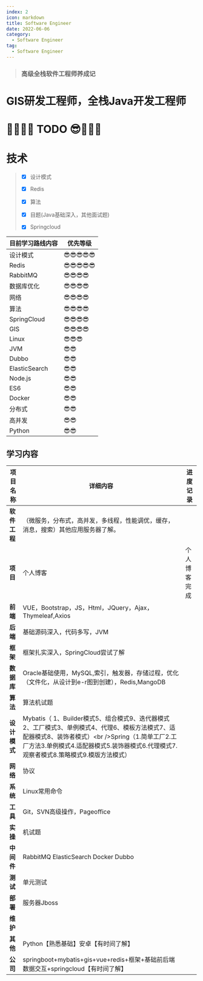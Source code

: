 ```yaml
---
index: 2
icon: markdown
title: Software Engineer
date: 2022-06-06
category:
  - Software Engineer
tag:
  - Software Engineer
---
```


> ### 高级全栈软件工程师养成记

#     GIS研发工程师，全栈Java开发工程师
<!-- more -->
# 🎈🎈🎈😎  TODO   😎🎈🎈🎈



# 技术

 >+ [x] 设计模式 
 >
 >+ [x] Redis
 >
 >+ [x] 算法
 >
 >+ [x] 目题(Java基础深入，其他面试题)
 >
 >+ [x] Springcloud

| 目前学习路线内容 | 优先等级 |
| ---------------- | -------- |
| 设计模式         | 😎😎😎😎😎    |
| Redis            | 😎😎😎😎😎    |
| RabbitMQ         | 😎😎😎😎     |
| 数据库优化       | 😎😎😎😎     |
| 网络             | 😎😎😎😎     |
| 算法             | 😎😎😎😎     |
| SpringCloud      | 😎😎😎😎     |
| GIS              | 😎😎😎😎     |
| Linux            | 😎😎😎      |
| JVM              | 😎😎       |
| Dubbo            | 😎😎       |
| ElasticSearch    | 😎😎       |
| Node.js          | 😎😎       |
| ES6              | 😎😎       |
| Docker           | 😎😎       |
| 分布式           | 😎😎       |
| 高并发           | 😎😎       |
| Python           | 😎😎       |



## 学习内容

| **项目名称** | **详细内容**                                                                                                                                                                                                                                  | **进度记录** |
| ------------ | --------------------------------------------------------------------------------------------------------------------------------------------------------------------------------------------------------------------------------------------- | ------------ |
| **软件工程** | （微服务，分布式，高并发，多线程，性能调优，缓存，消息，搜索）其他应用服务器了解。                                                                                                                                                            |              |
| **项目**     | 个人博客                                                                                                                                                                                                                                      | 个人博客完成 |
| **前端**     | VUE，Bootstrap，JS，Html，JQuery，Ajax，Thymeleaf,Axios                                                                                                                                                                                       |              |
| **后端**     | 基础源码深入，代码多写，JVM                                                                                                                                                                                                                   |              |
| **框架**     | 框架扎实深入，SpringCloud尝试了解                                                                                                                                                                                                             |              |
| **数据库**   | Oracle基础使用，MySQL,索引，触发器，存储过程，优化（文件化，从设计到e-r图到创建），Redis,MangoDB                                                                                                                                              |              |
| **算法**     | 算法机试题                                                                                                                                                                                                                                    |              |
| **设计模式** | Mybatis（ 1、Builder模式5、组合模式9、迭代器模式2、工厂模式3、单例模式4、代理6、模板方法模式7、适配器模式8、装饰者模式）\<br />Spring（1.简单工厂2.工厂方法3.单例模式4.适配器模式5.装饰器模式6.代理模式7.观察者模式8.策略模式9.模版方法模式） |              |
| **网络**     | 协议                                                                                                                                                                                                                                          |              |
| **系统**     | Linux常用命令                                                                                                                                                                                                                                 |              |
| **工具**     | Git，SVN高级操作，Pageoffice                                                                                                                                                                                                                  |              |
| **实操**     | 机试题                                                                                                                                                                                                                                        |              |
| **中间件**   | RabbitMQ  ElasticSearch Docker  Dubbo                                                                                                                                                                                                         |              |
| **测试**     | 单元测试                                                                                                                                                                                                                                      |              |
| **部署**     | 服务器Jboss                                                                                                                                                                                                                                   |              |
| **维护**     |                                                                                                                                                                                                                                               |              |
| **其他**     | Python【熟悉基础】安卓【有时间了解】                                                                                                                                                                                                          |              |
| **公司**     | springboot+mybatis+gis+vue+redis+框架+基础前后端数据交互+springcloud【有时间了解】                                                                                                                                                            |              |











